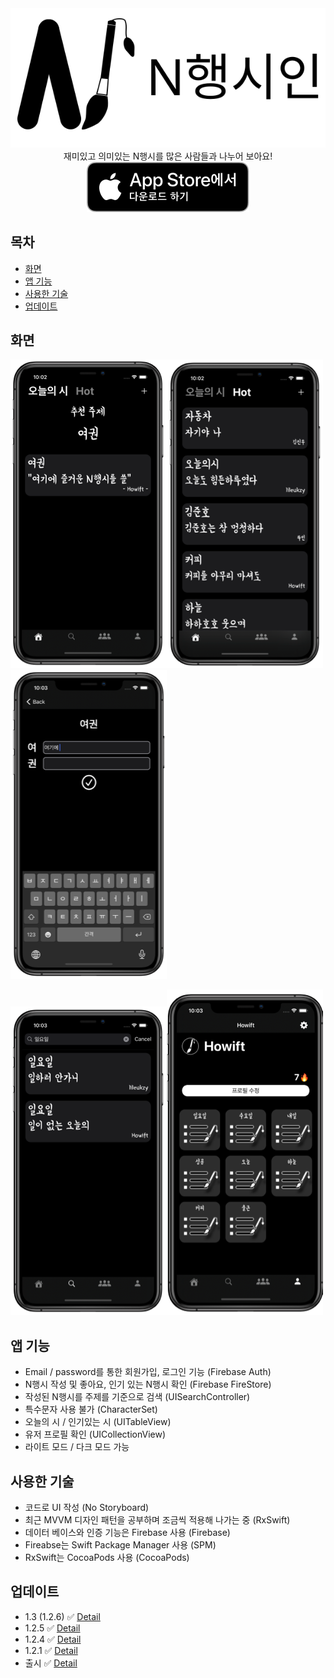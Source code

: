 <div align="center"><img src="Sketch/app-logo.svg"></div>

<div align="center">재미있고 의미있는 N행시를 많은 사람들과 나누어 보아요!</div>



<div align="center"><a href="https://apps.apple.com/kr/app/n%ED%96%89%EC%8B%9C%EC%9D%B8/id1581984956"><img src="Sketch/Download_on_the_App_Store_Badge_KR_RGB_blk_100317.svg"></a></div>

## 목차

- [화면](#screen-shot)
- [앱 기능](#app-features)
- [사용한 기술](#app-technologies)
- [업데이트](#app-updates)



## <a name="screen-shot">화면</a>

![screen1](Sketch/screen-shot1.png)![screen2](Sketch/screen-shot2.png)![screen2](Sketch/screen-shot3.png)

![screen2](Sketch/screen-shot4.png)![screen2](Sketch/screen-shot5.png)



## <a name="app-features">앱 기능</a>

- Email / password를 통한 회원가입, 로그인 기능 (Firebase Auth)
- N행시 작성 및 좋아요, 인기 있는 N행시 확인 (Firebase FireStore)
- 작성된 N행시를 주제를 기준으로 검색 (UISearchController)
- 특수문자 사용 불가 (CharacterSet)
- 오늘의 시 / 인기있는 시 (UITableView)
- 유저 프로필 확인 (UICollectionView)
- 라이트 모드 / 다크 모드 가능



## <a name="app-technologies">사용한 기술</a>

- 코드로 UI 작성 (No Storyboard)
- 최근 MVVM 디자인 패턴을 공부하며 조금씩 적용해 나가는 중 (RxSwift)
- 데이터 베이스와 인증 기능은 Firebase 사용 (Firebase)
- Fireabse는 Swift Package Manager 사용 (SPM)
- RxSwift는 CocoaPods 사용 (CocoaPods)



## <a name="app-updates">업데이트</a>
- 1.3 (1.2.6) ✅ [Detail](https://github.com/elddy0948/NLetterPoem/wiki/NLP-1.3(1.2.6)(Release))
- 1.2.5 ✅ [Detail](https://github.com/elddy0948/NLetterPoem/wiki/NLP-1.2.5)
- 1.2.4 ✅ [Detail](https://github.com/elddy0948/NLetterPoem/wiki/NLP-1.2.4)
- 1.2.1 ✅  [Detail](https://github.com/elddy0948/NLetterPoem/wiki/NLP1.2)
- 출시 ✅ [Detail](https://github.com/elddy0948/NLetterPoem/wiki/출시!)
